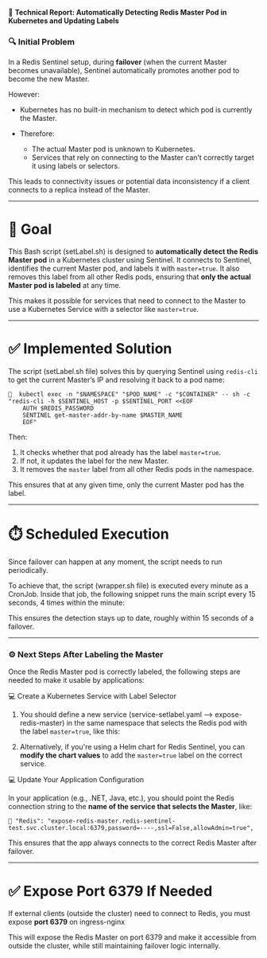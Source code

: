
📝 **Technical Report: Automatically Detecting Redis Master Pod in Kubernetes and Updating Labels**


### 🔍 **Initial Problem**

In a Redis Sentinel setup, during **failover** (when the current Master becomes unavailable), Sentinel automatically promotes another pod to become the new Master.

However:

* Kubernetes has no built-in mechanism to detect which pod is currently the Master.
* Therefore:

  * The actual Master pod is unknown to Kubernetes.
  * Services that rely on connecting to the Master can’t correctly target it using labels or selectors.

This leads to connectivity issues or potential data inconsistency if a client connects to a replica instead of the Master.

---

# 🎯 **Goal**

This Bash script (setLabel.sh) is designed to **automatically detect the Redis Master pod** in a Kubernetes cluster using Sentinel.
It connects to Sentinel, identifies the current Master pod, and labels it with `master=true`.
It also removes this label from all other Redis pods, ensuring that **only the actual Master pod is labeled** at any time.

This makes it possible for services that need to connect to the Master to use a Kubernetes Service with a selector like `master=true`.

---

# ✅ **Implemented Solution**

The script (setLabel.sh file) solves this by querying Sentinel using `redis-cli` to get the current Master’s IP and resolving it back to a pod name:

```
🧩  kubectl exec -n "$NAMESPACE" "$POD_NAME" -c "$CONTAINER" -- sh -c "redis-cli -h $SENTINEL_HOST -p $SENTINEL_PORT <<EOF
    AUTH $REDIS_PASSWORD
    SENTINEL get-master-addr-by-name $MASTER_NAME
    EOF"
```

Then:

1. It checks whether that pod already has the label `master=true`.
2. If not, it updates the label for the new Master.
3. It removes the `master` label from all other Redis pods in the namespace.

This ensures that at any given time, only the current Master pod has the label.

---

# ⏱️ **Scheduled Execution**

Since failover can happen at any moment, the script needs to run periodically.

To achieve that, the script (wrapper.sh file) is executed every minute as a CronJob. Inside that job, the following snippet runs the main script every 15 seconds, 4 times within the minute:

This ensures the detection stays up to date, roughly within 15 seconds of a failover.


------


### ⚙️ **Next Steps After Labeling the Master**

Once the Redis Master pod is correctly labeled, the following steps are needed to make it usable by applications:

💻 Create a Kubernetes Service with Label Selector

1. You should define a new service (service-setlabel.yaml --> expose-redis-master) in the same namespace that selects the Redis pod with the label `master=true`, like this:

2. Alternatively, if you're using a Helm chart for Redis Sentinel, you can **modify the chart values** to add the `master=true` label on the correct service.


💻 Update Your Application Configuration

In your application (e.g., .NET, Java, etc.), you should point the Redis connection string to the **name of the service that selects the Master**, like:

```
🧩 "Redis": "expose-redis-master.redis-sentinel-test.svc.cluster.local:6379,password=----,ssl=False,allowAdmin=true",
```

This ensures that the app always connects to the correct Redis Master after failover.

---

# ✅ Expose Port 6379 If Needed

If external clients (outside the cluster) need to connect to Redis, you must expose **port 6379** on ingress-nginx

This will expose the Redis Master on port 6379 and make it accessible from outside the cluster, while still maintaining failover logic internally.
